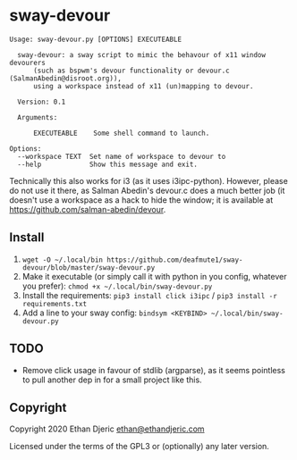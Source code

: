 # sway-devour
```
Usage: sway-devour.py [OPTIONS] EXECUTEABLE

  sway-devour: a sway script to mimic the behavour of x11 window devourers  
      (such as bspwm's devour functionality or devour.c (SalmanAbedin@disroot.org)), 
      using a workspace instead of x11 (un)mapping to devour. 

  Version: 0.1

  Arguments:

      EXECUTEABLE    Some shell command to launch.

Options:
  --workspace TEXT  Set name of workspace to devour to
  --help            Show this message and exit. 
```

Technically this also works for i3 (as it uses i3ipc-python). However, please do not use it there, 
as Salman Abedin's devour.c does a much better job (it doesn't use a workspace as a hack to hide the window; 
it is available at <https://github.com/salman-abedin/devour>. 


## Install 

1. `wget -O ~/.local/bin https://github.com/deafmute1/sway-devour/blob/master/sway-devour.py`
2. Make it executable (or simply call it with python in you config, whatever you prefer): `chmod +x ~/.local/bin/sway-devour.py`
2. Install the requirements: `pip3 install click i3ipc` / `pip3 install -r requirements.txt`
3. Add a line to your sway config: `bindsym <KEYBIND> ~/.local/bin/sway-devour.py`

## TODO 
- Remove click usage in favour of stdlib (argparse), as it seems pointless to pull another dep in for a small project like this. 

## Copyright 
Copyright 2020 Ethan Djeric <ethan@ethandjeric.com> 

Licensed under the terms of the GPL3 or (optionally) any later version. 





